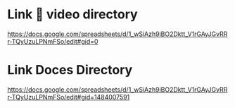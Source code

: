 # Link 🔗  video directory
https://docs.google.com/spreadsheets/d/1_wSiAzh9iBO2Dktt_V1rGAyJGvRRr-TQyUzuLPNmFSo/edit#gid=0 


# Link Doces Directory
https://docs.google.com/spreadsheets/d/1_wSiAzh9iBO2Dktt_V1rGAyJGvRRr-TQyUzuLPNmFSo/edit#gid=1484007591
